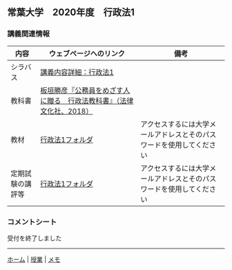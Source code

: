 ## 常葉大学　2020年度　行政法1

### 講義関連情報

|内容|ウェブページへのリンク|備考|
|--|--|--|
|シラバス|[講義内容詳細：行政法1][syllabus]| |
|教科書|[板垣勝彦『公務員をめざす人に贈る　行政法教科書』（法律文化社、2018）][textbook]| |
|教材|[行政法1フォルダ][material]|アクセスするには大学メールアドレスとそのパスワードを使用してください|
|定期試験の講評等|[行政法1フォルダ][material]|アクセスするには大学メールアドレスとそのパスワードを使用してください|


[syllabus]: https://portal.sz.tokoha-u.ac.jp/sz/slbssbdr.do?value(risyunen)=2020&value(semekikn)=1&value(kougicd)=441HH30A&value(crclumcd)=1814141000
[textbook]: https://www.hou-bun.com/cgi-bin/search/detail.cgi?c=ISBN978-4-589-03951-4
[material]: https://tumail-my.sharepoint.com/:f:/g/personal/tks-tks_sz_tokoha-u_ac_jp/Erah51RQx89HpFRGCy0CP7kBykv2kgls_Y-wOMaKuJoqvQ

<!--
[erratta]: 
[ask]: 
-->

### コメントシート

受付を終了しました

<!--

|講義回|コメントシート|入力期限|
| -- | -- | -- |
|第01回 |  | |
|第02回 |  | |
|第03回 |  | |
|第04回 |  | |
|第05回 |  | |
|第06回 |  | |
|第07回 |  | |
|第08回 |  | |
|第09回 |  | |
|第10回 |  | |
|第11回 |  | |
|第12回 |  | |
|第13回 |  | |
|第14回 |  | |
|第15回 |  | |
-->

---

[ホーム](/) | [授業](/courses/) | [メモ](/memo/)
